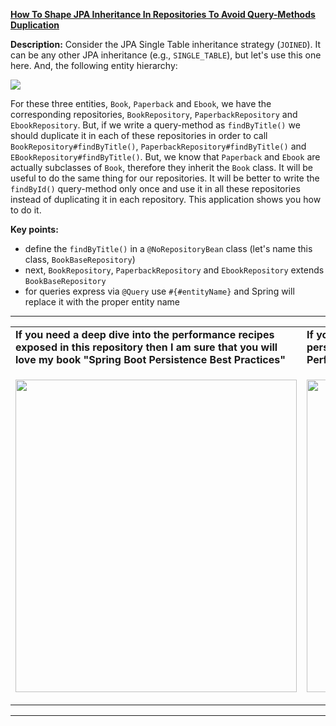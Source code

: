 **[How To Shape JPA Inheritance In Repositories To Avoid Query-Methods Duplication](https://github.com/AnghelLeonard/Hibernate-SpringBoot/tree/master/HibernateSpringBootJoinTableRepositoryInheritance)**

**Description:** Consider the JPA Single Table inheritance strategy (`JOINED`). It can be any other JPA inheritance (e.g., `SINGLE_TABLE`), but let's use this one here. And, the following entity hierarchy:

![](https://github.com/AnghelLeonard/Hibernate-SpringBoot/blob/master/HibernateSpringBootSingleTableRepositoryInheritance/Single%20table%20inheritance.png)
    
For these three entities, `Book`, `Paperback` and `Ebook`, we have the corresponding repositories, `BookRepository`, `PaperbackRepository` and `EbookRepository`. But, if we write a query-method as `findByTitle()` we should duplicate it in each of these repositories in order to call `BookRepository#findByTitle()`, `PaperbackRepository#findByTitle()` and `EBookRepository#findByTitle()`. But, we know that `Paperback` and `Ebook` are actually subclasses of `Book`, therefore they inherit the `Book` class. It will be useful to do the same thing for our repositories. It will be better to write the `findById()` query-method only once and use it in all these repositories instead of duplicating it in each repository. This application shows you how to do it.

**Key points:**
- define the `findByTitle()` in a `@NoRepositoryBean` class (let's name this class, `BookBaseRepository`)
- next, `BookRepository`, `PaperbackRepository` and `EbookRepository` extends `BookBaseRepository`
- for queries express via `@Query` use `#{#entityName}` and Spring will replace it with the proper entity name

-----------------------------------------------------------------------------------------------------------------------    
<table>
     <tr><td><b>If you need a deep dive into the performance recipes exposed in this repository then I am sure that you will love my book "Spring Boot Persistence Best Practices"</b></td><td><b>If you need a hand of tips and illustrations of 100+ Java persistence performance issues then "Java Persistence Performance Illustrated Guide" is for you.</b></td></tr>
     <tr><td>
<a href="https://www.apress.com/us/book/9781484256251"><p align="left"><img src="https://github.com/AnghelLeonard/Hibernate-SpringBoot/blob/master/Spring%20Boot%20Persistence%20Best%20Practices.jpg" height="500" width="450"/></p></a>
</td><td>
<a href="https://leanpub.com/java-persistence-performance-illustrated-guide"><p align="right"><img src="https://github.com/AnghelLeonard/Hibernate-SpringBoot/blob/master/Java%20Persistence%20Performance%20Illustrated%20Guide.jpg" height="500" width="450"/></p></a>
</td></tr></table>

-----------------------------------------------------------------------------------------------------------------------    
